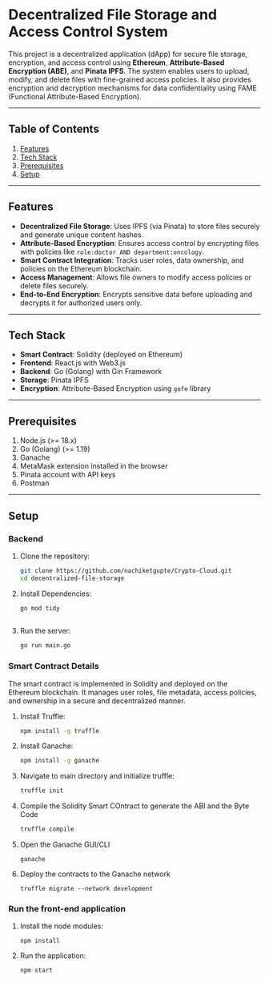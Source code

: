 # Decentralized File Storage and Access Control System

This project is a decentralized application (dApp) for secure file storage, encryption, and access control using **Ethereum**, **Attribute-Based Encryption (ABE)**, and **Pinata IPFS**. The system enables users to upload, modify, and delete files with fine-grained access policies. It also provides encryption and decryption mechanisms for data confidentiality using FAME (Functional Attribute-Based Encryption).

---

## Table of Contents

1. [Features](#features)  
2. [Tech Stack](#tech-stack)  
3. [Prerequisites](#prerequisites)  
4. [Setup](#setup)  


---

## Features

- **Decentralized File Storage**: Uses IPFS (via Pinata) to store files securely and generate unique content hashes.
- **Attribute-Based Encryption**: Ensures access control by encrypting files with policies like `role:doctor AND department:oncology`.
- **Smart Contract Integration**: Tracks user roles, data ownership, and policies on the Ethereum blockchain.
- **Access Management**: Allows file owners to modify access policies or delete files securely.
- **End-to-End Encryption**: Encrypts sensitive data before uploading and decrypts it for authorized users only.

---

## Tech Stack

- **Smart Contract**: Solidity (deployed on Ethereum)
- **Frontend**: React.js with Web3.js
- **Backend**: Go (Golang) with Gin Framework
- **Storage**: Pinata IPFS
- **Encryption**: Attribute-Based Encryption using `gofe` library

---

## Prerequisites

1. Node.js (>= 18.x)
2. Go (Golang) (>= 1.19)
3. Ganache
4. MetaMask extension installed in the browser
5. Pinata account with API keys
6. Postman

---

## Setup

### Backend

1. Clone the repository:

   ```bash
   git clone https://github.com/nachiketgupte/Crypto-Cloud.git
   cd decentralized-file-storage
2. Install Dependencies:
   
   ```bash
   go mod tidy
  
3. Run the server:
   
   ```bash
   go run main.go

### Smart Contract Details

The smart contract is implemented in Solidity and deployed on the Ethereum blockchain. It manages user roles, file metadata, access policies, and ownership in a secure and decentralized manner.

1. Install Truffle:

   ```bash
   npm install -g truffle

2. Install Ganache:
   ```bash
   npm install -g ganache

3. Navigate to main directory and initialize truffle:
   ```bash
   truffle init

4. Compile the Solidity Smart COntract to generate the ABI and the Byte Code

   ```bash
   truffle compile

5. Open the Ganache GUI/CLI
   ```
   ganache
6. Deploy the contracts to the Ganache network
   ```
   truffle migrate --network development
### Run the front-end application

1. Install the node modules:

   ```
   npm install
2. Run the application:

   ```
   npm start
